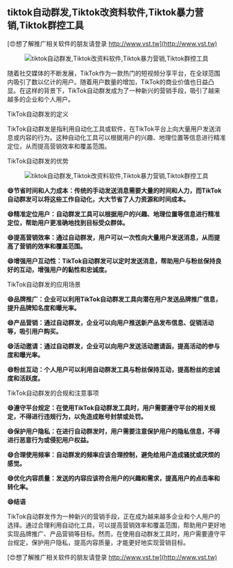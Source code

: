 ## **tiktok自动群发,Tiktok改资料软件,Tiktok暴力营销,Tiktok群控工具**

[😍想了解推广相关软件的朋友请登录 http://www.vst.tw](http://www.vst.tw)

 <center><img src="https://vst.tw/MP4/tuiguang/png/5.png" alt="tiktok自动群发,Tiktok改资料软件,Tiktok暴力营销,Tiktok群控工具"></center>

随着社交媒体的不断发展，TikTok作为一款热门的短视频分享平台，在全球范围内吸引了数以亿计的用户。随着用户数量的增加，TikTok的商业价值也日益凸显。在这样的背景下，TikTok自动群发成为了一种新兴的营销手段，吸引了越来越多的企业和个人用户。

TikTok自动群发的定义

TikTok自动群发是指利用自动化工具或软件，在TikTok平台上向大量用户发送消息或内容的行为。这种自动化工具可以根据用户的兴趣、地理位置等信息进行精准定位，从而提高营销效率和覆盖范围。

TikTok自动群发的优势

 <center><img src="https://vst.tw/MP4/tuiguang/png/0.png" alt="tiktok自动群发,Tiktok改资料软件,Tiktok暴力营销,Tiktok群控工具"></center>

**😄节省时间和人力成本：传统的手动发送消息需要大量的时间和人力，而TikTok自动群发可以将这些工作自动化，大大节省了人力资源和时间成本。**

**😄精准定位用户：自动群发工具可以根据用户的兴趣、地理位置等信息进行精准定位，帮助用户更准确地找到目标受众群体。**

**😄提高营销效率：通过自动群发，用户可以一次性向大量用户发送消息，从而提高了营销的效率和覆盖范围。**

**😄增强用户互动性：TikTok自动群发可以定时发送消息，帮助用户与粉丝保持良好的互动，增强用户的黏性和忠诚度。**

TikTok自动群发的应用场景

**😄品牌推广：企业可以利用TikTok自动群发工具向潜在用户发送品牌推广信息，提升品牌知名度和曝光率。**

**😄产品营销：通过自动群发，企业可以向用户推送新产品发布信息、促销活动等，吸引用户购买。**

**😄活动邀请：通过自动群发，企业可以向用户发送活动邀请函，提高活动的参与度和曝光率。**

**😄粉丝互动：个人用户可以利用自动群发工具与粉丝保持互动，提高粉丝的忠诚度和活跃度。**

TikTok自动群发的合规和注意事项

**😄遵守平台规定：在使用TikTok自动群发工具时，用户需要遵守平台的相关规定，不得进行违规行为，以免造成账号封禁或处罚。**

**😄保护用户隐私：在进行自动群发时，用户需要注意保护用户的隐私信息，不得进行恶意行为或侵犯用户权益。**

**😄合理使用频率：自动群发的频率应该合理控制，避免给用户造成骚扰或厌烦的感觉。**

**😄优化内容质量：发送的内容应该符合用户的兴趣和需求，提高用户的点击率和转化率。**

**😄结语**

TikTok自动群发作为一种新兴的营销手段，正在成为越来越多企业和个人用户的选择。通过合理利用自动化工具，可以提高营销效率和覆盖范围，帮助用户更好地实现品牌推广、产品营销等目标。然而，在使用自动群发工具时，用户需要遵守平台规定，保护用户隐私，提高内容质量，才能更好地实现营销目标。

[😍想了解推广相关软件的朋友请登录 http://www.vst.tw](http://www.vst.tw)



